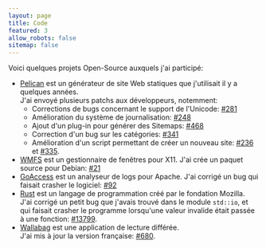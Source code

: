 ```yaml
---
layout: page
title: Code
featured: 3
allow_robots: false
sitemap: false
---
```


Voici quelques projets Open-Source auxquels j'ai participé:

-   [Pelican](http://getpelican.com) est un générateur de site Web statiques
    que j'utilisait il y a quelques années.  
    J'ai envoyé plusieurs patchs aux développeurs, notemment:
    - Corrections de bugs concernant le support de l'Unicode: [#281][pelican-281]
    - Amélioration du système de journalisation: [#248][pelican-284]
    - Ajout d'un plug-in pour générer des Sitemaps: [#468][pelican-468]
    - Correction d'un bug sur les catégories: [#341][pelican-341]
    - Amélioration d'un script permettant de créer un nouveau site: [#236][pelican-236] et [#335][pelican-335].
-   [WMFS](http://wmfs.info) est un gestionnaire de fenêtres pour X11.
    J'ai crée un paquet source pour Debian: [#21][wmfs-21]
-   [GoAccess](https://github.com/allinurl/goaccess/) est un analyseur de logs pour Apache. 
    J'ai corrigé un bug qui faisait crasher le logiciel: [#92][goaccess-92]
-   [Rust](http://rust-lang.org) est un langage de programmation créé par le fondation Mozilla.  
    J'ai corrigé un petit bug que j'avais trouvé dans le module `std::io`, et qui faisait crasher le programme
    lorsqu'une valeur invalide était passée à une fonction: [#13799][rust-13799].
-   [Wallabag](http://wallabag.org) est une application de lecture différée.  
    J'ai mis à jour la version française: [#680][wallabag-680].


[pelican-281]:    https://github.com/getpelican/pelican/pull/281 "Patch for issue #271 (« Unicode issue in category name »)"
[pelican-284]:    https://github.com/getpelican/pelican/pull/284 "pelican/log.py simplified a bit"
[pelican-468]:    https://github.com/getpelican/pelican/pull/468 "New signal and new plugin"
[pelican-341]:    https://github.com/getpelican/pelican/pull/341 "Trailing slashes removed to avoid category bug"
[pelican-236]:    https://github.com/getpelican/pelican/pull/236 "Removed small errors in pelican-quickstart"
[pelican-335]:    https://github.com/getpelican/pelican/pull/335 "Quickstart templates"
[wmfs-21]:    https://github.com/xorg62/wmfs/pull/12 "Added a debian/ folder"
[goaccess-92]: https://github.com/allinurl/goaccess/pull/92 "Check if `geo_location_data` is not NULL before using it"
[rust-13799]: https://github.com/mozilla/rust/pull/13799  "Added missing values in std::io::standard_error()"
[wallabag-680]:   https://github.com/wallabag/wallabag/pull/680   "French translation update"   
